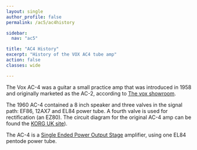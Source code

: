```yaml
---
layout: single
author_profile: false
permalink: /ac5/ac4history

sidebar:
  nav: "ac5"

title: "AC4 History"
excerpt: "History of the VOX AC4 tube amp"
action: false
classes: wide

---
```

The Vox AC-4 was a guitar a small practice amp that was introduced in 1958 and originally marketed as the AC-2, according to [The vox showroom](http://www.voxshowroom.com/uk/amp/ac4.html).

The 1960 AC-4 contained a 8 inch speaker and three valves in the signal path: EF86, 12AX7 and EL84 power tube. A fourth valve is used for rectification (an EZ80). The circuit diagram for the original AC-4 amp can be found the [KORG UK site](https://www.korguk.com/voxcircuits/)).

The AC-4 is a [Single Ended Power Output Stage](http://www.valvewizard.co.uk/se.html) amplifier, using one EL84 pentode power tube.
